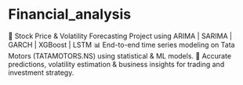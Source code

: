 # Financial_analysis
🚀 Stock Price &amp; Volatility Forecasting Project using ARIMA | SARIMA | GARCH | XGBoost | LSTM 📊 End-to-end time series modeling on Tata Motors (TATAMOTORS.NS) using statistical &amp; ML models. 🎯 Accurate predictions, volatility estimation &amp; business insights for trading and investment strategy.
